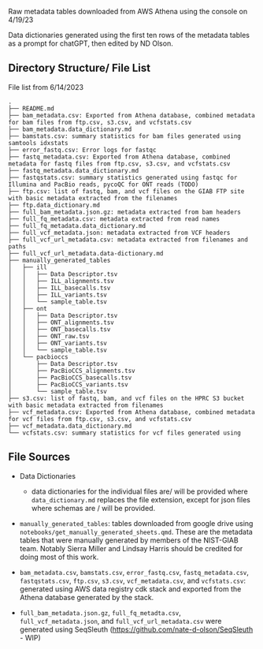 Raw metadata tables downloaded from AWS Athena using the console on 4/19/23

Data dictionaries generated using the first ten rows of the metadata tables as a prompt for chatGPT, then edited by ND Olson. 

## Directory Structure/ File List

File list from 6/14/2023
```
.
├── README.md
├── bam_metadata.csv: Exported from Athena database, combined metadata for bam files from ftp.csv, s3.csv, and vcfstats.csv
├── bam_metadata.data_dictionary.md
├── bamstats.csv: summary statistics for bam files generated using samtools idxstats
├── error_fastq.csv: Error logs for fastqc 
├── fastq_metadata.csv: Exported from Athena database, combined metadata for fastq files from ftp.csv, s3.csv, and vcfstats.csv 
├── fastq_metadata.data_dictionary.md
├── fastqstats.csv: summary statistics generated using fastqc for Illumina and PacBio reads, pycoQC for ONT reads (TODO)
├── ftp.csv: list of fastq, bam, and vcf files on the GIAB FTP site with basic metadata extracted from the filenames
├── ftp.data_dictionary.md
├── full_bam_metadata.json.gz: metadata extracted from bam headers
├── full_fq_metadata.csv: metadata extracted from read names
├── full_fq_metadata.data_dictionary.md
├── full_vcf_metadata.json: metadata extracted from VCF headers
├── full_vcf_url_metadata.csv: metadata extracted from filenames and paths
├── full_vcf_url_metadata.data-dictionary.md
├── manually_generated_tables
│   ├── ill
│   │   ├── Data Descriptor.tsv
│   │   ├── ILL_alignments.tsv
│   │   ├── ILL_basecalls.tsv
│   │   ├── ILL_variants.tsv
│   │   └── sample_table.tsv
│   ├── ont
│   │   ├── Data Descriptor.tsv
│   │   ├── ONT_alignments.tsv
│   │   ├── ONT_basecalls.tsv
│   │   ├── ONT_raw.tsv
│   │   ├── ONT_variants.tsv
│   │   └── sample_table.tsv
│   └── pacbioccs
│       ├── Data Descriptor.tsv
│       ├── PacBioCCS_alignments.tsv
│       ├── PacBioCCS_basecalls.tsv
│       ├── PacBioCCS_variants.tsv
│       └── sample_table.tsv
├── s3.csv: list of fastq, bam, and vcf files on the HPRC S3 bucket with basic metadata extracted from filenames
├── vcf_metadata.csv: Exported from Athena database, combined metadata for vcf files from ftp.csv, s3.csv, and vcfstats.csv
├── vcf_metadata.data_dictionary.md
└── vcfstats.csv: summary statistics for vcf files generated using 
```

## File Sources

- Data Dictionaries
    - data dictionaries for the individual files are/ will be provided where `data_dictionary.md` replaces the file extension, except for json files where schemas are / will be provided.

- `manually_generated_tables`: tables downloaded from google drive using `notebooks/get_manually_generated_sheets.qmd`. These are the metadata tables that were manually generated by members of the NIST-GIAB team. Notably Sierra Miller and Lindsay Harris should be credited for doing most of this work.
- `bam_metadata.csv`, `bamstats.csv`, `error_fastq.csv`, `fastq_metadata.csv`, `fastqstats.csv`, `ftp.csv`, `s3.csv`, `vcf_metadata.csv`, and `vcfstats.csv`: generated using AWS data registry cdk stack and exported from the Athena database generated by the stack.
- `full_bam_metadata.json.gz`, `full_fq_metadta.csv`, `full_vcf_metadata.json`, and `full_vcf_url_metadata.csv` were generated using SeqSleuth (https://github.com/nate-d-olson/SeqSleuth - WIP)